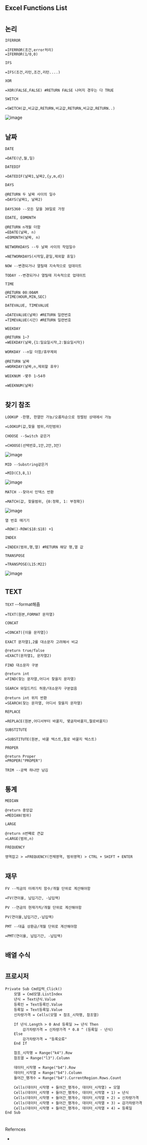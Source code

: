 ## Excel Functions List
#
## 논리

`IFERROR`
```
=IFERROR(조건,error처리)
=IFERROR(1/0,0)
```
`IFS`
```
=IFS(조건,리턴,조건,리턴....)
```
`XOR`
```
=XOR(FALSE,FALSE) #RETURN FALSE 나머지 경우는 다 TRUE
```
`SWITCH`
```
=SWITCH(값,비교값,RETURN,비교값,RETURN,비교값,RETURN..)
```
![image](https://user-images.githubusercontent.com/61821641/152686312-17fa7829-06e4-4e89-b745-22f4bf974487.png)

#
## 날짜

`DATE`
```
=DATE(년,월,일)
```
`DATEDIF`
```
=DATEDIF(날짜1,날짜2,{y,m,d})
```
`DAYS`
```
@RETURN 두 날짜 사이의 일수
=DAYS(날짜1, 날짜2) 
```
`DAYS360 --모든 달을 30일로 가정`

`EDATE, EOMONTH`
```
@RETURN n개월 더함
=EDATE(날짜, n)
=EOMONTH(날짜, n)
```

`NETWORKDAYS --두 날짜 사이의 작업일수`
```
=NETWORKDAYS(시작일,끝일,제외할 휴일)
```

`NOW --변경되거나 열릴때 지속적으로 업데이트`

`TODAY --변경되거나 열릴때 지속적으로 업데이트`

`TIME`
```
@RETURN 00:00AM
=TIME(HOUR,MIN,SEC)
```

`DATEVALUE, TIMEVALUE`
```
=DATEVALUE(날짜) #RETURN 일련번호
=TIMEVALUE(시간) #RETURN 일련번호
```

`WEEKDAY`
```
@RETURN 1~7
=WEEKDAY(날짜,{1:일요일시작,2:월요일시작})
```

`WORKDAY --n일 더함/휴무제외`
```
@RETURN 날짜
=WORKDAY(날짜,n,제외할 휴무)
```

`WEEKNUM -몇주 1~54주`
```
=WEEKNUM(날짜)
```

#
## 찾기 참조

`LOOKUP -한행, 한열만 가능/오름차순으로 정렬된 상태에서 가능`
```
=LOOKUP(값,찾을 범위,리턴범위)
```

`CHOOSE --Switch 같은거`
```
=CHOOSE(선택번호,1안,2안,3안)
```
![image](https://user-images.githubusercontent.com/61821641/152639241-6ab54f21-2c3f-4111-a0f5-9c6cbbcf9fa2.png)

`MID --Substring같은거`
```
=MID(C3,8,1)
```
![image](https://user-images.githubusercontent.com/61821641/152639678-83a8bcc2-b03b-405e-af3b-ce44f9290617.png)

`MATCH --찾아서 인덱스 반환`
```
=MATCH(값, 찾을범위, {0:정확, 1: 부정확})
```
![image](https://user-images.githubusercontent.com/61821641/152672266-02ccb89e-874f-40a4-bc2e-c7b79a69a353.png)

`열 번호 매기기`
```
=ROW()-ROW($18:$18) +1
```

`INDEX`
```
=INDEX(범위,행,열) #RETURN 해당 행,열 값
```
`TRANSPOSE`
```
=TRANSPOSE(L15:M22)
```
![image](https://user-images.githubusercontent.com/61821641/152711603-04375501-5dc4-4cde-9155-8ae01df3aa41.png)
#

#
## TEXT
`TEXT` --format해줌
```
=TEXT(원본,FORMAT 문자열)
```
`CONCAT`
```
=CONCAT({이을 문자열})
```
`EXACT 문자열1,2를 대소문자 고려해서 비교`
```
@return true/false
=EXACT(문자열1, 문자열2)
```
`FIND 대소문자 구분`
```
@return int
=FIND(찾는 문자열,어디서 찾을지 문자열)
```
`SEARCH 와일드카드 허용/대소문자 구분없음`
```
@return int 위치 반환
=SEARCH(찾는 문자열, 어디서 찾을지 문자열)
```
`REPLACE`
```
=REPLACE(원본,어디서부터 바꿀지, 몇글자바꿀지,뭘로바꿀지)
```
`SUBSTITUTE`
```
=SUBSTITUTE(원본, 바꿀 텍스트,뭘로 바꿀지 텍스트)
```
`PROPER`
```
@return Proper
=PROPER("PROPER")
```
`TRIM --공백 하나만 남김`
#
## 통계
`MEDIAN`
```
@return 중앙값
=MEDIAN(범위)
```
`LARGE`
```
@return n번째로 큰값
=LARGE(범위,n)
```
`FREQUENCY`
```
영역잡고 > =FREQUENCY(전체영역, 범위영역) > CTRL + SHIFT + ENTER
```
#
## 재무
`FV --적금의 미래가치 함수/개월 단위로 계산해야함`
```
=FV(연이율, 납입기간, -납입액)
```
`PV --연금의 현재가치/개월 단위로 계산해야함`
```
PV(연이율,납입기간,-납입액)
```
`PMT --대출 상환금/개월 단위로 계산해야함`
```
=PMT(연이율, 납입기간, -납입액)
```
#
## 배열 수식

#
## 프로시저
```
Private Sub Cmd입력_Click()
    모델 = Cmd모델.ListIndex
    년식 = Text년식.Value
    등록인 = Text등록인.Value
    등록일 = Text등록일.Value
    신차량가격 = Cells(모델 + 참조_시작행, 참조열)
    
    If 년식.Length > 0 And 등록일 >= 년식 Then
        감가차량가격 = 신차량가격 * 0.8 ^ (등록일 - 년식)
    Else
        감가차량가격 = "등록오류"
    End If

    참조_시작행 = Range("k4").Row
    참조열 = Range("l3").Column

    데이터_시작행 = Range("b4").Row
    데이터_시작열 = Range("b4").Column
    들어간_행개수 = Range("b4").CurrentRegion.Rows.Count
    
    Cells(데이터_시작행 + 들어간_행개수, 데이터_시작열) = 모델
    Cells(데이터_시작행 + 들어간_행개수, 데이터_시작열 + 1) = 년식
    Cells(데이터_시작행 + 들어간_행개수, 데이터_시작열 + 2) = 신차량가격
    Cells(데이터_시작행 + 들어간_행개수, 데이터_시작열 + 3) = 감가차량가격
    Cells(데이터_시작행 + 들어간_행개수, 데이터_시작열 + 4) = 등록일
End Sub
```

#
Refernces
- [](https://exceljet.net/excel-functions)
